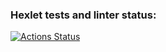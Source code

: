 ### Hexlet tests and linter status:
[![Actions Status](https://github.com/PTyCCa/python-project-lvl2/workflows/hexlet-check/badge.svg?branch=)](https://github.com/PTyCCa/python-project-lvl2/actions?query=branch:)